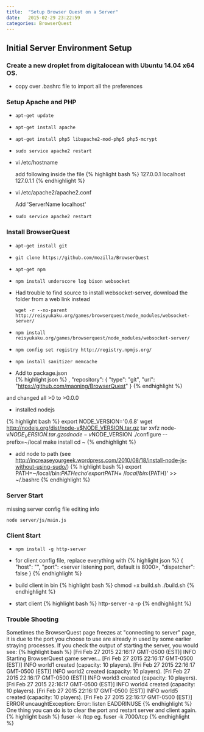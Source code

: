 ```yaml
---
title:  "Setup Browser Quest on a Server"
date:   2015-02-29 23:22:59
categories: BrowserQuest 
---
```

## Initial Server Environment Setup

### Create a new droplet from digitalocean with Ubuntu 14.04 x64 OS.

  + copy over .bashrc file to import all the preferences

### Setup Apache and PHP
  + `apt-get update`
  + `apt-get install apache`
  + `apt-get install php5 libapache2-mod-php5 php5-mcrypt`
  + `sudo service apache2 restart`
  + vi /etc/hostname

    add following inside the file
  {% highlight bash %}
127.0.0.1 localhost
127.0.1.1 <name>
  {% endhighlight %}
  + vi /etc/apache2/apache2.conf

     Add 'ServerName localhost' 
  + `sudo service apache2 restart`

### Install BrowserQuest
  + `apt-get install git`
  + `git clone https://github.com/mozilla/BrowserQuest`
  + `apt-get npm`
  + `npm install underscore log bison websocket`
  + Had trouble to find source to install websocket-server, 
    download the folder from a web link instead
    
    `wget -r --no-parent http://reisyukaku.org/games/browserquest/node_modules/websocket-server/`

  + `npm install reisyukaku.org/games/browserquest/node_modules/websocket-server/`
  + `npm config set registry http://registry.npmjs.org/`
  + `npm install sanitizer memcache`
  +  Add to package.json  
{% highlight json %}
  , "repository": {
      "type": "git",
      "url": "https://github.com/maoning/BrowserQuest"
  }
{% endhighlight %}

  and changed all >0 to >0.0.0

  + installed nodejs

{% highlight bash %}
export NODE_VERSION='0.6.8'
wget http://nodejs.org/dist/node-v$NODE_VERSION.tar.gz
tar xvfz node-v$NODE_VERSION.tar.gz
cd node-v$NODE_VERSION
./configure --prefix=~/local
make install
cd ~
{% endhighlight %}

  + add node to path
   (see http://increaseyourgeek.wordpress.com/2010/08/18/install-node-js-without-using-sudo/)
{% highlight bash %}
   export PATH=~/local/bin:${PATH}
   echo 'export PATH=~/local/bin:${PATH}' >> ~/.bashrc
{% endhighlight %}

### Server Start
missing server config file editing info

`node server/js/main.js`

### Client Start
  + `npm install -g http-server`
  + for client config file, replace everything with
{% highlight json %}
{
"host": "<ip addr of server>",
"port": <server listening port, default is 8000>,
"dispatcher": false
}
{% endhighlight %}

  + build client in bin
{% highlight bash %}
chmod +x build.sh
./build.sh
{% endhighlight %}

  + start client
{% highlight bash %}
http-server -a <ip address of server> -p <client port num that is diff from server>
{% endhighlight %}

### Trouble Shooting
Sometimes the BrowserQuest page freezes at "connecting to server" page, it is due to 
the port you choose to use are already in used by some earlier straying processes.
If you check the output of starting the server, you would see:
{% highlight bash %}
[Fri Feb 27 2015 22:16:17 GMT-0500 (EST)] INFO Starting BrowserQuest game server...
[Fri Feb 27 2015 22:16:17 GMT-0500 (EST)] INFO world1 created (capacity: 10 players).
[Fri Feb 27 2015 22:16:17 GMT-0500 (EST)] INFO world2 created (capacity: 10 players).
[Fri Feb 27 2015 22:16:17 GMT-0500 (EST)] INFO world3 created (capacity: 10 players).
[Fri Feb 27 2015 22:16:17 GMT-0500 (EST)] INFO world4 created (capacity: 10 players).
[Fri Feb 27 2015 22:16:17 GMT-0500 (EST)] INFO world5 created (capacity: 10 players).
[Fri Feb 27 2015 22:16:17 GMT-0500 (EST)] ERROR uncaughtException: Error: listen EADDRINUSE
{% endhighlight %}
One thing you can do is to clear the port and restart server and client again.
{% highlight bash %}
fuser -k <port num>/tcp
eg. fuser -k 7000/tcp
{% endhighlight %}

